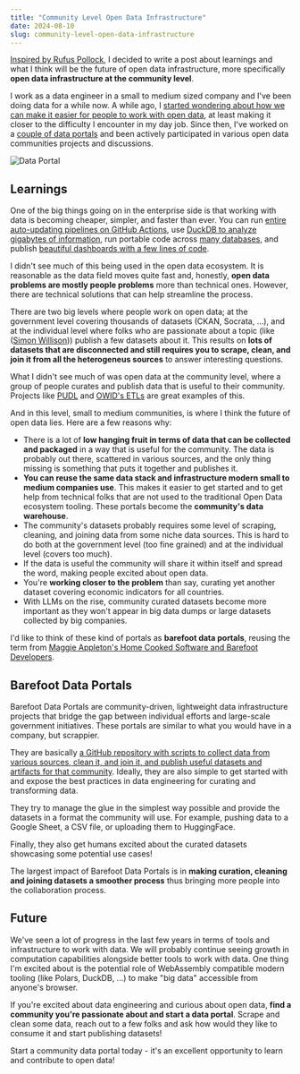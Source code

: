 ```yaml
---
title: "Community Level Open Data Infrastructure"
date: 2024-08-10
slug: community-level-open-data-infrastructure
---
```


[Inspired by Rufus Pollock](https://github.com/datopian/datahub/issues/1138#issuecomment-2198126846), I decided to write a post about learnings and what I think will be the future of open data infrastructure, more specifically **open data infrastructure at the community level**.

I work as a data engineer in a small to medium sized company and I've been doing data for a while now. A while ago, I [started wondering about how we can make it easier for people to work with open data](https://handbook.davidgasquez.com/Open+Data), at least making it closer to the difficulty I encounter in my day job. Since then, I've worked on a [couple of data portals](/modern-open-data-portals) and been actively participated in various open data communities projects and discussions.

![Data Portal](/images/dataflow.png)

## Learnings

One of the big things going on in the enterprise side is that working with data is becoming cheaper, simpler, and faster than ever. You can run [entire auto-updating pipelines on GitHub Actions](https://github.com/simonw/ca-fires-history), use [DuckDB to analyze gigabytes of information](https://x.com/severo_dev/status/1759537328228348220), run portable code across [many databases](https://ibis-project.org/), and publish [beautiful dashboards with a few lines of code](https://evidence.dev/).

I didn't see much of this being used in the open data ecosystem. It is reasonable as the data field moves quite fast and, honestly, **open data problems are mostly people problems** more than technical ones. However, there are technical solutions that can help streamline the process.

There are two big levels where people work on open data; at the government level covering thousands of datasets (CKAN, Socrata, ...), and at the individual level where folks who are passionate about a topic (like ([Simon Willison](https://github.com/simonw/scrape-instances-social))) publish a few datasets about it. This results on **lots of datasets that are disconnected and still requires you to scrape, clean, and join it from all the heterogeneus sources** to answer interesting questions.

What I didn't see much of was open data at the community level, where a group of people curates and publish data that is useful to their community. Projects like [PUDL](https://github.com/catalyst-cooperative/pudl) and [OWID's ETLs](https://github.com/owid/etl/) are great examples of this.

And in this level, small to medium communities, is where I think the future of open data lies. Here are a few reasons why:

- There is a lot of **low hanging fruit in terms of data that can be collected and packaged** in a way that is useful for the community. The data is probably out there, scattered in various sources, and the only thing missing is something that puts it together and publishes it.
- **You can reuse the same data stack and infrastructure modern small to medium companies use**. This makes it easier to get started and to get help from technical folks that are not used to the traditional Open Data ecosystem tooling. These portals become the **community's data warehouse**.
- The community's datasets probably requires some level of scraping, cleaning, and joining data from some niche data sources. This is hard to do both at the government level (too fine grained) and at the individual level (covers too much).
- If the data is useful the community will share it within itself and spread the word, making people excited about open data.
- You're **working closer to the problem** than say, curating yet another dataset covering economic indicators for all countries.
- With LLMs on the rise, community curated datasets become more important as they won't appear in big data dumps or large datasets collected by big companies.

I'd like to think of these kind of portals as **barefoot data portals**, reusing the term from [Maggie Appleton's Home Cooked Software and Barefoot Developers](https://maggieappleton.com/home-cooked-software).

## Barefoot Data Portals

Barefoot Data Portals are community-driven, lightweight data infrastructure projects that bridge the gap between individual efforts and large-scale government initiatives. These portals are similar to what you would have in a company, but scrappier.

They are basically [a GitHub repository with scripts to collect data from various sources, clean it, and join it, and publish useful datasets and artifacts for that community](https://github.com/datonic/datadex). Ideally, they are also simple to get started with and expose the best practices in data engineering for curating and transforming data.

They try to manage the glue in the simplest way possible and provide the datasets in a format the community will use. For example, pushing data to a Google Sheet, a CSV file, or uploading them to HuggingFace.

Finally, they also get humans excited about the curated datasets showcasing some potential use cases!

The largest impact of Barefoot Data Portals is in **making curation, cleaning and joining datasets a smoother process** thus bringing more people into the collaboration process.

## Future

We've seen a lot of progress in the last few years in terms of tools and infrastructure to work with data. We will probably continue seeing growth in computation capabilities alongside better tools to work with data. One thing I'm excited about is the potential role of WebAssembly compatible modern tooling (like Polars, DuckDB, ...) to make "big data" accessible from anyone's browser.

If you're excited about data engineering and curious about open data, **find a community you're passionate about and start a data portal**. Scrape and clean some data, reach out to a few folks and ask how would they like to consume it and start publishing datasets!

Start a community data portal today - it's an excellent opportunity to learn and contribute to open data!
